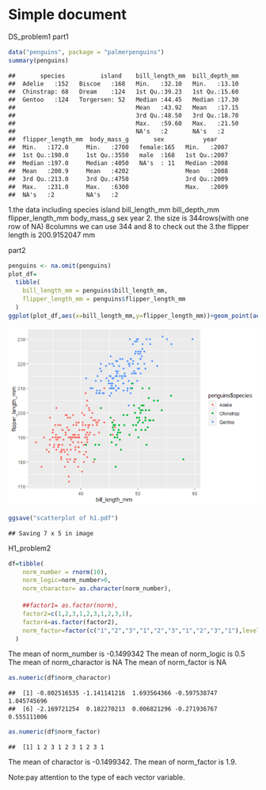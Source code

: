 Simple document
================

DS_problem1 part1

``` r
data("penguins", package = "palmerpenguins")
summary(penguins)
```

    ##       species          island    bill_length_mm  bill_depth_mm  
    ##  Adelie   :152   Biscoe   :168   Min.   :32.10   Min.   :13.10  
    ##  Chinstrap: 68   Dream    :124   1st Qu.:39.23   1st Qu.:15.60  
    ##  Gentoo   :124   Torgersen: 52   Median :44.45   Median :17.30  
    ##                                  Mean   :43.92   Mean   :17.15  
    ##                                  3rd Qu.:48.50   3rd Qu.:18.70  
    ##                                  Max.   :59.60   Max.   :21.50  
    ##                                  NA's   :2       NA's   :2      
    ##  flipper_length_mm  body_mass_g       sex           year     
    ##  Min.   :172.0     Min.   :2700   female:165   Min.   :2007  
    ##  1st Qu.:190.0     1st Qu.:3550   male  :168   1st Qu.:2007  
    ##  Median :197.0     Median :4050   NA's  : 11   Median :2008  
    ##  Mean   :200.9     Mean   :4202                Mean   :2008  
    ##  3rd Qu.:213.0     3rd Qu.:4750                3rd Qu.:2009  
    ##  Max.   :231.0     Max.   :6300                Max.   :2009  
    ##  NA's   :2         NA's   :2

1.the data including species island bill_length_mm bill_depth_mm
flipper_length_mm body_mass_g sex year 2. the size is 344rows(with one
row of NA) 8columns we can use 344 and 8 to check out the 3.the flipper
length is 200.9152047 mm

part2

``` r
penguins <- na.omit(penguins)
plot_df=
  tibble(
    bill_length_mm = penguins$bill_length_mm,
    flipper_length_mm = penguins$flipper_length_mm
  )
ggplot(plot_df,aes(x=bill_length_mm,y=flipper_length_mm))+geom_point(aes(color=penguins$species))
```

![](DS_homework1_files/figure-gfm/unnamed-chunk-3-1.png)<!-- -->

``` r
ggsave("scatterplot of h1.pdf")
```

    ## Saving 7 x 5 in image

H1_problem2

``` r
df=tibble(
    norm_number = rnorm(10),
    norm_logic=norm_number>0,
    norm_charactor= as.character(norm_number),
    
    ##factor1= as.factor(norm),
    factor2=c(1,2,3,1,2,3,1,2,3,1),
    factor4=as.factor(factor2),
    norm_factor=factor(c("1","2","3","1","2","3","1","2","3","1"),levels=c("1","2","3"))
  )
```

The mean of norm_number is -0.1499342 The mean of norm_logic is 0.5 The
mean of norm_charactor is NA The mean of norm_factor is NA

``` r
as.numeric(df$norm_charactor)
```

    ##  [1] -0.802516535 -1.141141216  1.693564366 -0.597538747  1.045745696
    ##  [6] -2.169721254  0.182270213  0.006821296 -0.271936767  0.555111006

``` r
as.numeric(df$norm_factor)
```

    ##  [1] 1 2 3 1 2 3 1 2 3 1

The mean of charactor is -0.1499342. The mean of norm_factor is 1.9.

Note:pay attention to the type of each vector variable.
